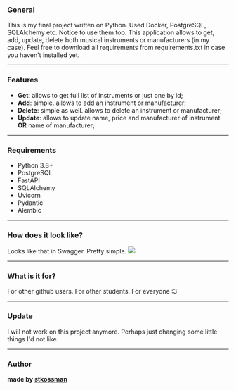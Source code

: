 <h3 class="code-line" data-line-start=1 data-line-end=2 ><a id="General_1"></a>General</h3>
<p class="has-line-data" data-line-start="2" data-line-end="3">This is my final project written on Python. Used Docker, PostgreSQL, SQLAlchemy etc. Notice to use them too. This application allows to get, add, update, delete both musical instruments or manufacturers (in my case). Feel free to download all requirements from requirements.txt in case you haven't installed yet.</p>
<hr>
<h3 class="code-line" data-line-start=5 data-line-end=6 ><a id="Features_5"></a>Features</h3>
<ul>
<li class="has-line-data" data-line-start="7" data-line-end="8"><strong>Get</strong>: allows to get full list of instruments or just one by id;</li>
<li class="has-line-data" data-line-start="8" data-line-end="10"><strong>Add</strong>: simple. allows to add an instrument or manufacturer;</li>
<li class="has-line-data" data-line-start="8" data-line-end="10"><strong>Delete</strong>: simple as well. allows to delete an instrument or manufacturer;</li>
<li class="has-line-data" data-line-start="8" data-line-end="10"><strong>Update</strong>: allows to update name, price and manufacturer of instrument <strong>OR</strong> name of manufacturer;</li> 
</ul>
<hr>
<h3 class="code-line" data-line-start=11 data-line-end=12 ><a id="Requirements_11"></a>Requirements</h3>
<ul>
<li class="has-line-data" data-line-start="12" data-line-end="13">Python 3.8+</li>
<li class="has-line-data" data-line-start="13" data-line-end="15">PostgreSQL</li>
<li class="has-line-data" data-line-start="13" data-line-end="15">FastAPI</li>
<li class="has-line-data" data-line-start="13" data-line-end="15">SQLAlchemy</li>
<li class="has-line-data" data-line-start="13" data-line-end="15">Uvicorn</li>
<li class="has-line-data" data-line-start="13" data-line-end="15">Pydantic</li>
<li class="has-line-data" data-line-start="13" data-line-end="15">Alembic</li>
</ul>
<hr>
<h3 class="code-line" data-line-start=16 data-line-end=17 ><a id="Look_16"></a>How does it look like?</h3>
Looks like that in Swagger. Pretty simple.
<img src="https://i.imgur.com/7YOkhqJ.png"/>
<hr>
<h3 class="code-line" data-line-start=16 data-line-end=17 ><a id="Look_16"></a>What is it for?</h3>
For other github users. For other students. For everyone :3
<hr>
<h3 class="code-line" data-line-start=16 data-line-end=17 ><a id="Update_16"></a>Update</h3>
<p class="has-line-data" data-line-start="17" data-line-end="18">I will not work on this project anymore. Perhaps just changing some little things I'd not like.</p>
<hr>
<h3 class="code-line" data-line-start=20 data-line-end=21 ><a id="Author_20"></a>Author</h3>
<p class="has-line-data" data-line-start="21" data-line-end="22"><strong>made by <a href="https://github.com/stkossman" title="stkossman">stkossman</a></strong></p>
